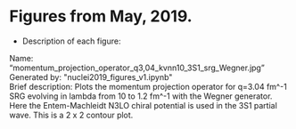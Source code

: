 # Figures from May, 2019.


* Description of each figure:

Name: “momentum_projection_operator_q3,04_kvnn10_3S1_srg_Wegner.jpg”  
Generated by: "nuclei2019_figures_v1.ipynb"  
Brief description: Plots the momentum projection operator for q=3.04 fm^-1 SRG evolving in lambda from 10 to 1.2 fm^-1 with the Wegner generator. Here the Entem-Machleidt N3LO chiral potential is used in the 3S1 partial wave. This is a 2 x 2 contour plot.
